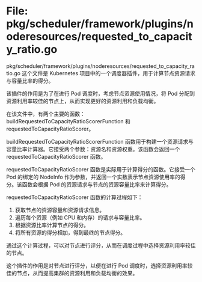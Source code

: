 # File: pkg/scheduler/framework/plugins/noderesources/requested_to_capacity_ratio.go

pkg/scheduler/framework/plugins/noderesources/requested_to_capacity_ratio.go 这个文件是 Kubernetes 项目中的一个调度器插件，用于计算节点资源请求与容量比率的得分。

该插件的作用是为了在进行 Pod 调度时，考虑节点资源使用情况，将 Pod 分配到资源利用率较佳的节点上，从而实现更好的资源利用和负载均衡。

在该文件中，有两个主要的函数：buildRequestedToCapacityRatioScorerFunction 和 requestedToCapacityRatioScorer。

buildRequestedToCapacityRatioScorerFunction 函数用于构建一个资源请求与容量比率计算器。它接受两个参数：资源名和资源权重。该函数会返回一个 requestedToCapacityRatioScorer 函数。

requestedToCapacityRatioScorer 函数是实际用于计算得分的函数。它接受一个 Pod 的绑定的 NodeInfo 作为参数，并返回一个实数表示节点资源使用率的得分。该函数会根据 Pod 的资源请求与节点的资源容量比率来计算得分。

requestedToCapacityRatioScorer 函数的计算过程如下：
1. 获取节点的资源容量和资源请求信息。
2. 遍历每个资源（例如 CPU 和内存）的请求与容量比率。
3. 根据资源比率计算节点的得分。
4. 将所有资源的得分相加，得到最终的节点得分。

通过这个计算过程，可以对节点进行评分，从而在调度过程中选择资源利用率较佳的节点。

这个插件的作用是对节点进行评分，以便在进行 Pod 调度时，选择资源利用率较佳的节点，从而提高集群的资源利用和负载均衡的效果。

